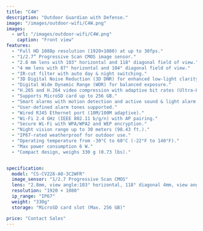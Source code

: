 ```yaml
---
title: "C4W"
description: "Outdoor Guardian with Defense."
image: "/images/outdoor-wifi/C4W.png"
images:
  - url: "/images/outdoor-wifi/C4W.png"
    caption: "Front view"
features:
  - "Full HD 1080p resolution (1920×1080) at up to 30fps."
  - "1/2.7” Progressive Scan CMOS image sensor."
  - "2.8 mm lens with 103° horizontal and 118° diagonal field of view."
  - "4 mm lens with 87° horizontal and 104° diagonal field of view."
  - "IR-cut filter with auto day & night switching."
  - "3D Digital Noise Reduction (3D DNR) for enhanced low-light clarity."
  - "Digital Wide Dynamic Range (WDR) for balanced exposure."
  - "H.265 and H.264 video compression with adaptive bit rates (Ultra-HD, HD, Standard)."
  - "Supports MicroSD card up to 256 GB."
  - "Smart alarms with motion detection and active sound & light alarm."
  - "User-defined alarm tones supported."
  - "Wired RJ45 Ethernet port (10M/100M adaptive)."
  - "Wi-Fi 2.4 GHz (IEEE 802.11 b/g/n) with AP pairing."
  - "Secure Wi-Fi with WPA/WPA2 and WEP encryption."
  - "Night vision range up to 30 meters (98.43 ft.)."
  - "IP67-rated weatherproof for outdoor use."
  - "Operating temperature from -30°C to 60°C (-22°F to 140°F)."
  - "Max power consumption 6 W."
  - "Compact design, weighs 330 g (0.73 lbs)."


specification:
  model: "CS-CV228-A0-3C2WFR"
  image_sensor: "1/2.7 Progressive Scan CMOS"
  lens: "2.8mm, view angle:103° horizontal, 118° diagonal 4mm, view angle:87° horizontal, 104° diagonal"
  resolution: "1920 × 1080"
  ip_range: "IP67"
  weight: "330g"
  storage: "MicroSD card slot (Max. 256 GB)"

price: "Contact Sales"
---
```

